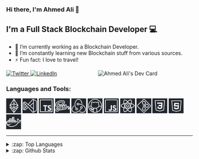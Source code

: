 ### Hi there, I'm Ahmed Ali 👋

## I'm a Full Stack Blockchain Developer 💻

- 🔭 I’m currently working as a Blockchain Developer.
- 🌱 I’m constantly learning new Blockchain stuff from various sources.
- ⚡ Fun fact: I love to travel!

<div align="left">
  <a href="https://twitter.com/AhmedABhatti">
    <img
      src="https://img.shields.io/twitter/follow/AhmedABhatti?label=Twitter&logo=twitter&style=flat-square&color=1da1f2&logoColor=ffffff"
      alt="Twitter"
    />
  </a>
  <a href="https://www.linkedin.com/in/imahmedalibhatti/">
    <img
      src="https://img.shields.io/static/v1?logo=linkedin&style=flat-square&color=0072b1&label=LinkedIn&message=%E2%98%86"
      alt="LinkedIn"
    />
  </a>

  <a href="https://app.daily.dev/ahmedali8" target="_blank">
    <img
      width="256"
      align="right"
      src="https://api.daily.dev/devcards/89e66bbc998247eebf0b70136a574ac5.png?r=1wy"
      alt="Ahmed Ali's Dev Card"
    />
  </a>
</div>

### Languages and Tools:

[<img width="40px" src="./assets/images/ethereum.png" />][github]
[<img width="40px" src="./assets/images/vscode.png" />][github]
[<img width="40px" src="./assets/images/typescript.png" />][github]
[<img width="40px" src="./assets/images/sass.png" />][github]
[<img width="40px" src="./assets/images/redux.png" />][github]
[<img width="40px" src="./assets/images/github.png" />][github]
[<img width="40px" src="./assets/images/javascript.png" />][github]
[<img width="40px" src="./assets/images/react.png" />][github]
[<img width="40px" src="./assets/images/git.png" />][github]
[<img width="40px" src="./assets/images/css.png" />][github]
[<img width="40px" src="./assets/images/html.png" />][github]
[<img width="40px" src="./assets/images/docker.png" />][github]

---

<details>
  <summary>:zap: Top Languages</summary>
  
  [![Top Langs](https://github-readme-stats.vercel.app/api/top-langs/?username=ahmedali8&layout=compact&langs_count=10)](https://github.com/ahmedali8/github-readme-stats)
</details>

<details>
  <summary>:zap: Github Stats</summary>
                                                        
  ![Ahmed's github stats](https://github-readme-stats.vercel.app/api?username=ahmedali8&theme=dark&show_icons=true)
</details>

[twitter]: https://twitter.com/AhmedABhatti
[instagram]: https://www.instagram.com/ahmed.ali6262/
[linkedin]: https://www.linkedin.com/in/imahmedalibhatti/
[facebook]: https://www.facebook.com/imahmedalibhatti/
[gmail]: mailto:imahmedalibhatti@gmail.com
[github]: https://github.com/ahmedali8
